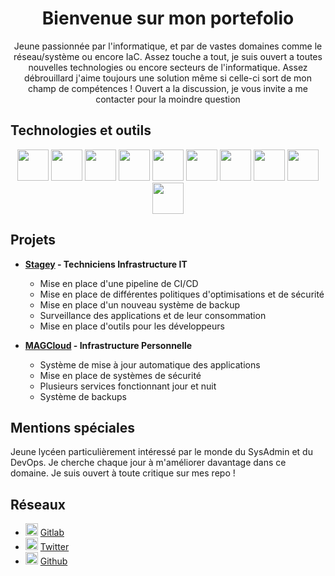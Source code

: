 <link rel="stylesheet" type='text/css' href="https://cdn.jsdelivr.net/gh/devicons/devicon@latest/devicon.min.css" />
<h1 align="center">Bienvenue sur mon portefolio</h1>
<p align="center">Jeune passionnée par l'informatique, et par de vastes domaines comme le réseau/système ou encore IaC. Assez touche a tout, je suis ouvert a toutes nouvelles technologies ou encore secteurs de l'informatique. Assez débrouillard j'aime toujours une solution même si celle-ci sort de mon champ de compétences ! Ouvert a la discussion, je vous invite a me contacter pour la moindre question </p>

## Technologies et outils

<div align="center">
  <img height='50px' src="https://cdn.jsdelivr.net/gh/devicons/devicon@latest/icons/docker/docker-plain.svg" />
  <img height='50px' src="https://cdn.jsdelivr.net/gh/devicons/devicon@latest/icons/linux/linux-original.svg" />
  <img height='50px' src="https://cdn.jsdelivr.net/gh/devicons/devicon@latest/icons/ansible/ansible-plain-wordmark.svg" />
  <img height='50px' src="https://cdn.jsdelivr.net/gh/devicons/devicon@latest/icons/python/python-plain.svg" />
  <img height='50px' src="https://cdn.jsdelivr.net/gh/devicons/devicon@latest/icons/bash/bash-plain.svg" />
  <img height='50px' src="https://cdn.jsdelivr.net/gh/devicons/devicon@latest/icons/javascript/javascript-plain.svg" />
  <img height='50px' src="https://cdn.jsdelivr.net/gh/devicons/devicon@latest/icons/cloudflare/cloudflare-plain.svg" />
  <img height='50px' src="https://cdn.jsdelivr.net/gh/devicons/devicon@latest/icons/debian/debian-plain.svg" />
  <img height='50px' src="https://cdn.jsdelivr.net/gh/devicons/devicon@latest/icons/traefikproxy/traefikproxy-original.svg" />
  <img height='50px' src="https://img.icons8.com/fluent/512/proxmox.png" />
</div>

## Projets

- **[Stagey](https://stagey.fr) - Techniciens Infrastructure IT**
  - Mise en place d'une pipeline de CI/CD
  - Mise en place de différentes politiques d'optimisations et de sécurité
  - Mise en place d'un nouveau système de backup
  - Surveillance des applications et de leur consommation
  - Mise en place d'outils pour les développeurs

- **[MAGCloud](https://status.magcloud.eu) - Infrastructure Personnelle**
  - Système de mise à jour automatique des applications
  - Mise en place de systèmes de sécurité
  - Plusieurs services fonctionnant jour et nuit
  - Système de backups

## Mentions spéciales

Jeune lycéen particulièrement intéressé par le monde du SysAdmin et du DevOps. Je cherche chaque jour à m'améliorer davantage dans ce domaine. Je suis ouvert à toute critique sur mes repo !

## Réseaux

- <img height='20px' src="https://cdn.jsdelivr.net/gh/devicons/devicon@latest/icons/gitlab/gitlab-plain.svg" /> [Gitlab](https://gitlab.com/MAG45)
- <img height='20px' src="https://cdn.jsdelivr.net/gh/devicons/devicon@latest/icons/twitter/twitter-original.svg" /> [Twitter](https://x.com/mag__45)
- <img height='20px' src="https://cdn.jsdelivr.net/gh/devicons/devicon@latest/icons/github/github-original.svg"/> [Github](https://github.com/MAG-45)
